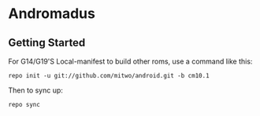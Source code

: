 Andromadus
===========

Getting Started
---------------

For G14/G19'S Local-manifest to build other roms, use a command like this:

    repo init -u git://github.com/mitwo/android.git -b cm10.1

Then to sync up:

    repo sync

